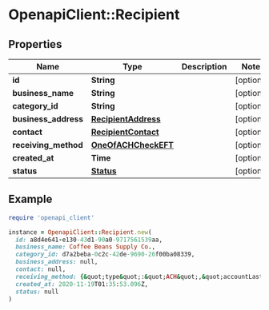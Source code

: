 # OpenapiClient::Recipient

## Properties

| Name | Type | Description | Notes |
| ---- | ---- | ----------- | ----- |
| **id** | **String** |  | [optional] |
| **business_name** | **String** |  | [optional] |
| **category_id** | **String** |  | [optional] |
| **business_address** | [**RecipientAddress**](RecipientAddress.md) |  | [optional] |
| **contact** | [**RecipientContact**](RecipientContact.md) |  | [optional] |
| **receiving_method** | [**OneOfACHCheckEFT**](OneOfACHCheckEFT.md) |  | [optional] |
| **created_at** | **Time** |  | [optional] |
| **status** | [**Status**](Status.md) |  | [optional] |

## Example

```ruby
require 'openapi_client'

instance = OpenapiClient::Recipient.new(
  id: a8d4e641-e130-43d1-90a0-9717561539aa,
  business_name: Coffee Beans Supply Co.,
  category_id: d7a2beba-0c2c-42de-9690-26f00ba08339,
  business_address: null,
  contact: null,
  receiving_method: {&quot;type&quot;:&quot;ACH&quot;,&quot;accountLastFour&quot;:&quot;4723&quot;,&quot;routingNumber&quot;:&quot;021000021&quot;,&quot;beneficiaryName&quot;:&quot;Coffee Beans Supply Co.&quot;},
  created_at: 2020-11-19T01:35:53.096Z,
  status: null
)
```


